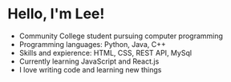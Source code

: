 # Hello, I'm Lee! <br>
- Community College student pursuing computer programming
- Programming languages: Python, Java, C++
- Skills and expierence: HTML, CSS, REST API, MySql
- Currently learning JavaScript and React.js
- I love writing code and learning new things
